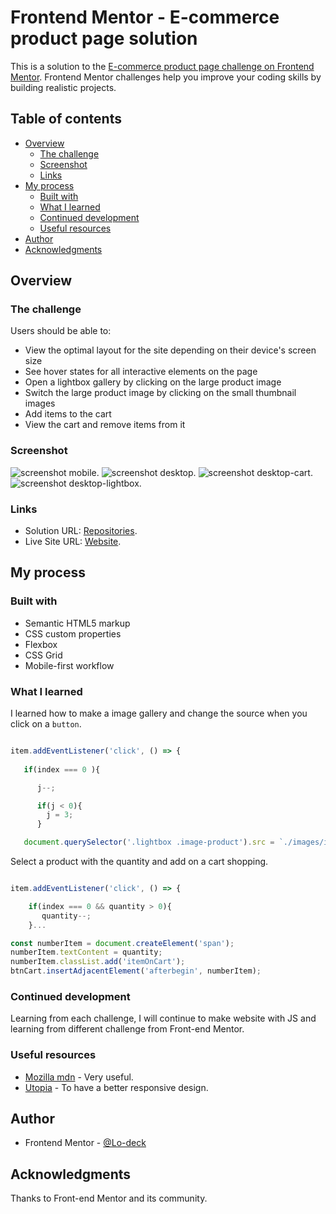 # Frontend Mentor - E-commerce product page solution

This is a solution to the [E-commerce product page challenge on Frontend Mentor](https://www.frontendmentor.io/challenges/ecommerce-product-page-UPsZ9MJp6). Frontend Mentor challenges help you improve your coding skills by building realistic projects.

## Table of contents

- [Overview](#overview)
  - [The challenge](#the-challenge)
  - [Screenshot](#screenshot)
  - [Links](#links)
- [My process](#my-process)
  - [Built with](#built-with)
  - [What I learned](#what-i-learned)
  - [Continued development](#continued-development)
  - [Useful resources](#useful-resources)
- [Author](#author)
- [Acknowledgments](#acknowledgments)


## Overview

### The challenge

Users should be able to:

- View the optimal layout for the site depending on their device's screen size
- See hover states for all interactive elements on the page
- Open a lightbox gallery by clicking on the large product image
- Switch the large product image by clicking on the small thumbnail images
- Add items to the cart
- View the cart and remove items from it

### Screenshot

![screenshot mobile](https://github.com/Lo-Deck/E-commerce-product-page/blob/main/screenshot/E-commerce%20product%20page-mobile.png).
![screenshot desktop](https://github.com/Lo-Deck/E-commerce-product-page/blob/main/screenshot/E-commerce%20product%20page-desktop.png).
![screenshot desktop-cart](https://github.com/Lo-Deck/E-commerce-product-page/blob/main/screenshot/E-commerce%20product%20page-desktop-cart.png).
![screenshot desktop-lightbox](https://github.com/Lo-Deck/E-commerce-product-page/blob/main/screenshot/E-commerce%20product%20page-desktop-lightbox.png).


### Links

- Solution URL: [Repositories](https://github.com/Lo-Deck/E-commerce-product-page).
- Live Site URL: [Website](https://lo-deck.github.io/E-commerce-product-page/).


## My process

### Built with

- Semantic HTML5 markup
- CSS custom properties
- Flexbox
- CSS Grid
- Mobile-first workflow


### What I learned

I learned how to make a image gallery and change the source when you click on a `button`.

```js

item.addEventListener('click', () => {
        
   if(index === 0 ){

      j--;

      if(j < 0){
        j = 3;
      }

   document.querySelector('.lightbox .image-product').src = `./images/image-product-${j+1}.jpg`;

```


Select a product with the quantity and add on a cart shopping.

```js

item.addEventListener('click', () => {

    if(index === 0 && quantity > 0){
       quantity--;
    }...

const numberItem = document.createElement('span');
numberItem.textContent = quantity;
numberItem.classList.add('itemOnCart');
btnCart.insertAdjacentElement('afterbegin', numberItem);


```


### Continued development

Learning from each challenge, I will continue to make website with JS and learning from different challenge from Front-end Mentor.


### Useful resources

- [Mozilla mdn](https://developer.mozilla.org/) - Very useful.
- [Utopia](https://utopia.fyi/) - To have a better responsive design.


## Author

- Frontend Mentor - [@Lo-deck](https://www.frontendmentor.io/profile/Lo-Deck)


## Acknowledgments

Thanks to Front-end Mentor and its community.

